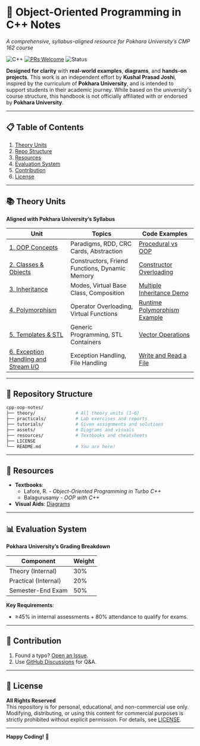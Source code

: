 # 🧠 Object-Oriented Programming in C++ Notes  
*A comprehensive, syllabus-aligned resource for Pokhara University’s CMP 162 course* 

![C++](https://img.shields.io/badge/C++-Intermediate-blue?logo=cplusplus) 
[![PRs Welcome](https://img.shields.io/badge/PRs-Welcome-brightgreen.svg)](https://github.com/KushalPrasadJoshi/programming-in-c/pulls)
![Status](https://img.shields.io/badge/Status-Active-brightgreen)

**Designed for clarity** with **real-world examples**, **diagrams**, and **hands-on projects**. This work is an independent effort by **Kushal Prasad Joshi**, inspired by the curriculum of **Pokhara University**, and is intended to support students in their academic journey. While based on the university's course structure, this handbook is not officially affiliated with or endorsed by **Pokhara University**.

---

## 📋 Table of Contents  
1. [Theory Units](#-theory-units)   
2. [Repo Structure](#-repository-structure)  
3. [Resources](#-resources)  
4. [Evaluation System](#-evaluation-system)  
5. [Contribution](#-contribution)  
6. [License](#-license)  

---

## 📚 Theory Units  
**Aligned with Pokhara University’s Syllabus**  

| Unit | Topics | Code Examples |  
|------|--------|---------------|  
| [1. OOP Concepts](theory/01-oop-concepts/) | Paradigms, RDD, CRC Cards, Abstraction | [Procedural vs OOP](theory/01-oop-concepts/procedural-vs-oop.cpp) |  
| [2. Classes & Objects](theory/02-classes-objects/) | Constructors, Friend Functions, Dynamic Memory | [Constructor Overloading](theory/02-classes-objects/constructor-overloading.cpp) |  
| [3. Inheritance](theory/03-inheritance/) | Modes, Virtual Base Class, Composition | [Multiple Inheritance Demo](theory/03-inheritance/multiple-inheritance.cpp) |  
| [4. Polymorphism](theory/04-polymorphism/) | Operator Overloading, Virtual Functions | [Runtime Polymorphism Example](theory/04-polymorphism/virtual-functions.cpp) |  
| [5. Templates & STL](theory/05-templates-stl/) | Generic Programming, STL Containers | [Vector Operations](theory/05-templates-stl/stl-vector-demo.cpp) |  
| [6. Exception Handling and Stream I/O](theory/06-exception-handling-and-stream-io/) | Exception Handling, File Handling | [Write and Read a File](theory/06-exception-handling-and-stream-io/read-and-write-file.cpp)

---

## 📂 Repository Structure  
```bash
cpp-oop-notes/
├── theory/               # All theory units (1–6)
├── practicals/           # Lab exercises and reports
├── tutorials/            # Given assignments and solutions
├── assets/               # Diagrams and visuals
├── resources/            # Textbooks and cheatsheets
├── LICENSE
└── README.md             # You are here!
```

---

## 📖 Resources  
- **Textbooks**:  
  - Lafore, R. - *Object-Oriented Programming in Turbo C++*
  - Balagurusamy - *OOP with C++* 
- **Visual Aids**: [Diagrams](assets/) 

---

## 📊 Evaluation System  
**Pokhara University’s Grading Breakdown**  

| Component | Weight |  
|-----------|--------|  
| Theory (Internal) | 30% |  
| Practical (Internal) | 20% |  
| Semester-End Exam | 50% |  

**Key Requirements**:  
- ≥45% in internal assessments + 80% attendance to qualify for exams.  

---

## 🤝 Contribution  
1. Found a typo? [Open an Issue](https://github.com/KushalPrasadJoshi/object-oriented-programming-in-c++/issues).  
2. Use [GitHub Discussions](https://github.com/KushalPrasadJoshi/object-oriented-programming-in-c++/discussions) for Q&A.  

---

## 📜 License  
**All Rights Reserved**  
This repository is for personal, educational, and non-commercial use only. Modifying, distributing, or using this content for commercial purposes is strictly prohibited without explicit permission. For details, see [LICENSE](LICENSE).  

---

**Happy Coding!** 🎉  

